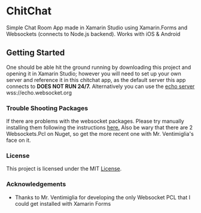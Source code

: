# ChitChat
Simple Chat Room App made in Xamarin Studio using Xamarin.Forms and Websockets (connects to Node.js backend). 
Works with iOS & Android

## Getting Started
One should be able hit the ground running by downloading this project and opening it in Xamarin Studio; however you will 
need to set up your own server and reference it in this chitchat app, as the default server this app connects to **DOES NOT RUN 24/7.** 
Alternatively you can use the [echo server](https://www.websocket.org/echo.html) wss://echo.websocket.org 

### Trouble Shooting Packages
If there are problems with the websocket packages. Please try manually installing them following the instructions [here.](https://github.com/NVentimiglia/Websockets.PCL/blob/master/README.md)
Also be wary that there are 2 Websockets.Pcl on Nuget, so get the more recent one with Mr. Ventimiglia's face on it. 

### License
This project is licensed under the MIT [License](https://github.com/qedseung/ChitChat/blob/master/License).

### Acknowledgements
- Thanks to Mr. Ventimiglia for developing the only Websocket PCL that I could get installed with Xamarin Forms
